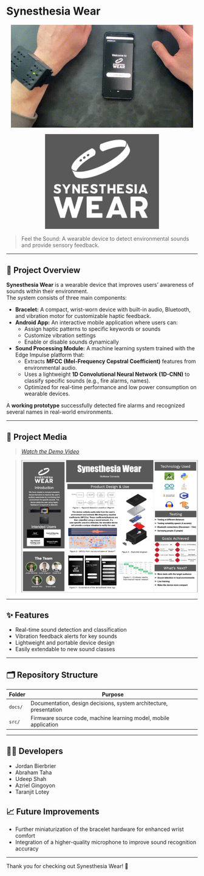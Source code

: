 

# Synesthesia Wear

<div align="center">
  <img src="docs/UserGuide/demo.gif" alt="Tracking Example">
</div>

<p align="center">
  <img src="docs/Presentations/EXPO/logo.png" alt="synesthesiaWear Logo" width="300"/>
</p>

> Feel the Sound: A wearable device to detect environmental sounds and provide sensory feedback.

---

## 📖 Project Overview

**Synesthesia Wear** is a wearable device that improves users’ awareness of sounds within their environment.  
The system consists of three main components:

- **Bracelet:** A compact, wrist-worn device with built-in audio, Bluetooth, and vibration motor for customizable haptic feedback.
- **Android App:** An interactive mobile application where users can:
  - Assign haptic patterns to specific keywords or sounds
  - Customize vibration settings
  - Enable or disable sounds dynamically
- **Sound Processing Module:** A machine learning system trained with the Edge Impulse platform that:
  - Extracts **MFCC (Mel-Frequency Cepstral Coefficient)** features from environmental audio.
  - Uses a lightweight **1D Convolutional Neural Network (1D-CNN)** to classify specific sounds (e.g., fire alarms, names).
  - Optimized for real-time performance and low power consumption on wearable devices.

A **working prototype** successfully detected fire alarms and recognized several names in real-world environments.

---


## 📸 Project Media
> _[Watch the Demo Video](docs/UserGuide/UserGuideVideo.mov)_

<!-- >[![View Poster](docs/poster_thumbnail.png)](docs/poster.pdf) -->

> ![View Poster](docs/Presentations/EXPO/Poster.png)

---

## ✨ Features
- Real-time sound detection and classification
- Vibration feedback alerts for key sounds
- Lightweight and portable device design
- Easily extendable to new sound classes

---


## 🗂 Repository Structure

| Folder           | Purpose                                                   |
|-----------------------|-----------------------------------------------------------|
| `docs/`               | Documentation, design decisions, system architecture, presentation     |
| `src/`                | Firmware source code, machine learning model, mobile application          |



---

## 👨‍💻 Developers
- Jordan Bierbrier
- Abraham Taha
- Udeep Shah
- Azriel Gingoyon
- Taranjit Lotey




## 📈 Future Improvements
- Further miniaturization of the bracelet hardware for enhanced wrist comfort
- Integration of a higher-quality microphone to improve sound recognition accuracy

---

Thank you for checking out Synesthesia Wear! 🎉
